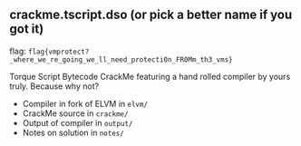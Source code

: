 crackme.tscript.dso (or pick a better name if you got it)
------

flag: `flag{vmprotect?_where_we_re_going_we_ll_need_protecti0n_FR0Mm_th3_vms}`

Torque Script Bytecode CrackMe featuring a hand rolled compiler by yours truly.
Because why not?

* Compiler in fork of ELVM in `elvm/`
* CrackMe source in `crackme/`
* Output of compiler in `output/`
* Notes on solution in `notes/`
